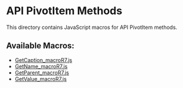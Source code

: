 # API PivotItem Methods

This directory contains JavaScript macros for API PivotItem methods.

## Available Macros:

- [GetCaption_macroR7.js](GetCaption_macroR7.js)
- [GetName_macroR7.js](GetName_macroR7.js)
- [GetParent_macroR7.js](GetParent_macroR7.js)
- [GetValue_macroR7.js](GetValue_macroR7.js)
